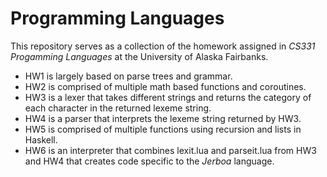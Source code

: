 # Programming Languages
This repository serves as a collection of the homework assigned in <i>CS331 Progamming Languages</i> at the University of Alaska Fairbanks.

<ul>

  <li> HW1 is largely based on parse trees and grammar.</li>

  <li> HW2 is comprised of multiple math based functions and coroutines.</li>

  <li> HW3 is a lexer that takes different strings and returns the category of each character in the returned lexeme string. </li>

  <li> HW4 is a parser that interprets the lexeme string returned by HW3. </li>

  <li> HW5 is comprised of multiple functions using recursion and lists in Haskell. </li> 

  <li> HW6 is an interpreter that combines lexit.lua and parseit.lua from HW3 and HW4 that creates code specific to the <i>Jerboa</i> language.</li>

</ul>
